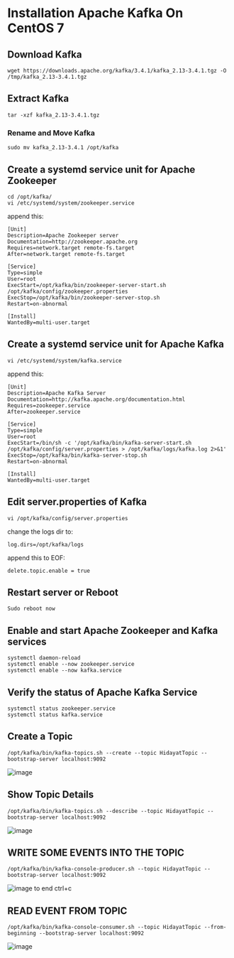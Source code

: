 # Installation Apache Kafka On CentOS 7

## Download Kafka
    wget https://downloads.apache.org/kafka/3.4.1/kafka_2.13-3.4.1.tgz -O /tmp/kafka_2.13-3.4.1.tgz


## Extract Kafka
    tar -xzf kafka_2.13-3.4.1.tgz

### Rename and Move Kafka 
    sudo mv kafka_2.13-3.4.1 /opt/kafka

## Create a systemd service unit for Apache Zookeeper
    cd /opt/kafka/
    vi /etc/systemd/system/zookeeper.service
append this:

    [Unit]
    Description=Apache Zookeeper server
    Documentation=http://zookeeper.apache.org
    Requires=network.target remote-fs.target
    After=network.target remote-fs.target
    
    [Service]
    Type=simple
    User=root
    ExecStart=/opt/kafka/bin/zookeeper-server-start.sh /opt/kafka/config/zookeeper.properties
    ExecStop=/opt/kafka/bin/zookeeper-server-stop.sh
    Restart=on-abnormal
    
    [Install]
    WantedBy=multi-user.target

## Create a systemd service unit for Apache Kafka
    vi /etc/systemd/system/kafka.service
append this:

    [Unit]
    Description=Apache Kafka Server
    Documentation=http://kafka.apache.org/documentation.html
    Requires=zookeeper.service
    After=zookeeper.service
    
    [Service]
    Type=simple
    User=root
    ExecStart=/bin/sh -c '/opt/kafka/bin/kafka-server-start.sh /opt/kafka/config/server.properties > /opt/kafka/logs/kafka.log 2>&1'
    ExecStop=/opt/kafka/bin/kafka-server-stop.sh
    Restart=on-abnormal
    
    [Install]
    WantedBy=multi-user.target

## Edit server.properties of Kafka
    vi /opt/kafka/config/server.properties

change the logs dir to:

    log.dirs=/opt/kafka/logs

append this to EOF:
    
    delete.topic.enable = true

## Restart server or Reboot
    Sudo reboot now

## Enable and start Apache Zookeeper and Kafka services
    systemctl daemon-reload
    systemctl enable --now zookeeper.service
    systemctl enable --now kafka.service

## Verify the status of Apache Kafka Service
    systemctl status zookeeper.service 
    systemctl status kafka.service

## Create a Topic 
    /opt/kafka/bin/kafka-topics.sh --create --topic HidayatTopic --bootstrap-server localhost:9092
 
![image](https://github.com/arliputraa/apache-kafka-on-centos-7/assets/110078907/6c76da88-07aa-4d16-92cb-5f6b8c2ee154)

## Show Topic Details 
    /opt/kafka/bin/kafka-topics.sh --describe --topic HidayatTopic --bootstrap-server localhost:9092

![image](https://github.com/arliputraa/apache-kafka-on-centos-7/assets/110078907/eb0624bf-6e3c-4c2d-a4a2-36e0f0d16d8f)

## WRITE SOME EVENTS INTO THE TOPIC
    /opt/kafka/bin/kafka-console-producer.sh --topic HidayatTopic --bootstrap-server localhost:9092

![image](https://github.com/arliputraa/apache-kafka-on-centos-7/assets/110078907/7c8d6d8c-4941-4592-9013-77a4d070ecf0)
to end ctrl+c

## READ EVENT FROM TOPIC
    /opt/kafka/bin/kafka-console-consumer.sh --topic HidayatTopic --from-beginning --bootstrap-server localhost:9092

![image](https://github.com/arliputraa/apache-kafka-on-centos-7/assets/110078907/de38cbe5-9707-46aa-972a-2a3f469aa564)

